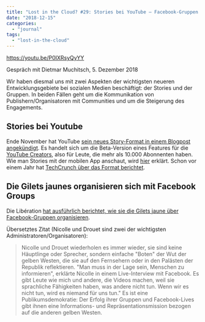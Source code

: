 ```yaml
---
title: "Lost in the Cloud? #29: Stories bei YouTube – Facebook-Gruppen und die Gilets jaunes"
date: "2018-12-15"
categories: 
  - "journal"
tags: 
  - "lost-in-the-cloud"
---
```


https://youtu.be/P0IXRsyQyYY

Gespräch mit Dietmar Muchitsch, 5. Dezember 2018

Wir haben diesmal uns mit zwei Aspekten der wichtigsten neueren Entwicklungsgebiete bei sozialen Medien beschäftigt: der Stories und der Gruppen. In beiden Fällen geht um die Kommunikation von Publishern/Organisatoren mit Communities und um die Steigerung des Engagements.  

## Stories bei Youtube  

Ende November hat YouTube [sein neues Story-Format in einem Blogpost angekündigt](https://youtube-creators.googleblog.com/2017/11/expanding-community-on-youtube.html "Blogpost mit der Ankündigung des Storyformats"). Es handelt sich um die Beta-Version eines Features für die [YouTube Creators](https://support.google.com/youtube/answer/7018621?hl=en "YouTube for Creators eligibility requirements - YouTube Help"), also für Leute, die mehr als 10.000 Abonnenten haben. Wie man Stories mit der mobilen App anschaut, wird [hier](https://support.google.com/youtube/answer/7573166 "Watch YouTube Stories - YouTube Help") erklärt. Schon vor einem Jahr hat [TechCrunch über das Format berichtet](https://techcrunch.com/2017/11/29/youtube-is-launching-its-own-take-stories-with-a-new-video-format-called-reels/?guccounter=1 "Älteres TechCrunch-Post über das 'Reels' genannte Story-Format").

## Die Gilets jaunes organisieren sich mit Facebook Groups  

Die Libération [hat ausführlich berichtet, wie sie die Gilets jaune über Facebook-Gruppen organisieren](https://www.liberation.fr/debats/2018/11/30/dans-le-combat-final-des-gilets-jaunes-jupiter-va-affronter-des-moderateurs-facebook_1695023 "Dans le combat final des gilets jaunes, Jupiter va affronter des modérateurs Facebook - Libération").

Übersetztes Zitat (Nicolle und Drouet sind zwei der wichtigsten Administratoren/Organisatoren):

> Nicolle und Drouet wiederholen es immer wieder, sie sind keine Häuptlinge oder Sprecher, sondern einfache "Boten" der Wut der gelben Westen, die sie auf den Fernsehern oder in den Palästen der Republik reflektieren. "Man muss in der Lage sein, Menschen zu informieren", erklärte Nicolle in einem Live-Interview mit Facebook. Es gibt Leute wie mich und andere, die Videos machen, weil sie sprachliche Fähigkeiten haben, was andere nicht tun. Wenn wir es nicht tun, wird es niemand für uns tun." Es ist eine Publikumsdemokratie: Der Erfolg ihrer Gruppen und Facebook-Lives gibt ihnen eine Informations- und Repräsentationsmission bezogen auf die anderen gelben Westen.
